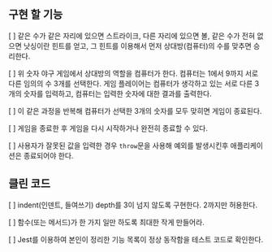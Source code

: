 
## 구현 할 기능


[ ] 같은 수가 같은 자리에 있으면 스트라이크, 다른 자리에 있으면 볼, 같은 수가 전혀 없으면 낫싱이란 힌트를 얻고, 그 힌트를 이용해서 먼저 상대방(컴퓨터)의 수를 맞추면 승리한다.


[ ] 위 숫자 야구 게임에서 상대방의 역할을 컴퓨터가 한다. 컴퓨터는 1에서 9까지 서로 다른 임의의 수 3개를 선택한다. 게임 플레이어는 컴퓨터가 생각하고 있는 서로 다른 3개의 숫자를 입력하고, 컴퓨터는 입력한 숫자에 대한 결과를 출력한다.


[ ] 이 같은 과정을 반복해 컴퓨터가 선택한 3개의 숫자를 모두 맞히면 게임이 종료된다.


[ ] 게임을 종료한 후 게임을 다시 시작하거나 완전히 종료할 수 있다.


[ ] 사용자가 잘못된 값을 입력한 경우 `throw`문을 사용해 예외를 발생시킨후 애플리케이션은 종료되어야 한다.


## 클린 코드



[ ] indent(인덴트, 들여쓰기) depth를 3이 넘지 않도록 구현한다. 2까지만 허용한다.


[ ] 함수(또는 메서드)가 한 가지 일만 하도록 최대한 작게 만들어라.


[ ] Jest를 이용하여 본인이 정리한 기능 목록이 정상 동작함을 테스트 코드로 확인한다.

